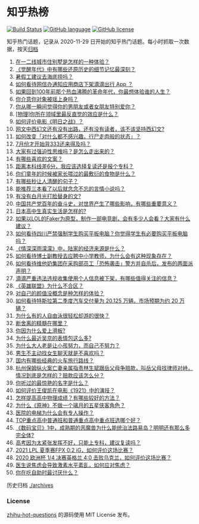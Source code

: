 # 知乎热榜
[![Build Status](https://github.com/ToWeLong/zhihu-hot-questions/workflows/CI/badge.svg)](https://github.com/ToWeLong/zhihu-hot-questions/actions)
[![GitHub language](https://img.shields.io/badge/language-golang-orange.svg)](https://golang.org/)
[![GitHub license](https://img.shields.io/github/license/ToWeLong/zhihu-hot-questions)](https://github.com/ToWeLong/zhihu-hot-questions/blob/main/LICENSE)

知乎热门话题，记录从 2020-11-29 日开始的知乎热门话题。每小时抓取一次数据，按天[归档](./archives)

<!-- BEGIN -->

1. [在一二线城市住别墅是怎样的一种体验？](https://www.zhihu.com/question/350485995)
1. [《觉醒年代》中有哪些还原历史的细节记忆最深刻？](https://www.zhihu.com/question/451486276)
1. [暑假工建议去海底捞吗？](https://www.zhihu.com/question/398756321)
1. [如何看待网信办通知应用商店下架滴滴出行 App ？](https://www.zhihu.com/question/470015739)
1. [如果回到100年前那个热血沸腾的革命年代，你最想体验谁的人生？](https://www.zhihu.com/question/460118166)
1. [你介意你对象被瑶上身吗？](https://www.zhihu.com/question/429956758)
1. [你从哪一瞬间觉得你的男朋友或者女朋友特别爱你？](https://www.zhihu.com/question/310415598)
1. [[物理]你所在领域里最反直觉的效应是什么？](https://www.zhihu.com/question/466498607)
1. [如何评价电影《明日之战》？](https://www.zhihu.com/question/469466765)
1. [网文中西幻文还有没有出路，还有没有读者，该不该坚持西幻文?](https://www.zhihu.com/question/469646044)
1. [如何改变「对什么都不感兴趣，行尸走肉般的状态」？](https://www.zhihu.com/question/31249796)
1. [7月份才开始背333还来得及吗？](https://www.zhihu.com/question/405506994)
1. [大家有过强迫性思维吗？是怎么走出来的？](https://www.zhihu.com/question/400662217)
1. [有哪些喜欢的文案？](https://www.zhihu.com/question/460143596)
1. [距离本科线差6分，我应该选择复读还是报个专科？](https://www.zhihu.com/question/467517153)
1. [你们童年的时候被家长喂过的最敷衍的食物是什么？](https://www.zhihu.com/question/462844792)
1. [有哪些秒让人清醒的句子？](https://www.zhihu.com/question/464766380)
1. [能推荐三本看了以后就念念不忘的言情小说吗？](https://www.zhihu.com/question/420713607)
1. [有没有白月光打脸替身的文?](https://www.zhihu.com/question/459071698)
1. [中国共产党百年的奋斗史，对世界产生了哪些影响，有哪些重要意义？](https://www.zhihu.com/question/469274581)
1. [日本高中生真实生活是怎样的?](https://www.zhihu.com/question/358652855)
1. [如果以LOL的Faker为原型，制作一部电竞剧，会有多少人会看？大家有什么建议？](https://www.zhihu.com/question/467272877)
1. [如何看待四川严禁强制学生购买平板电脑？你觉得学生有必要购买平板电脑吗？](https://www.zhihu.com/question/469907647)
1. [《情深深雨濛濛》中，陆家的经济来源是什么？](https://www.zhihu.com/question/54479741)
1. [如何看待博士副教授去应聘中小学教师，为什么会有这种现象存在？](https://www.zhihu.com/question/469006927)
1. [如何看待维他奶集团在采购部员工「恐怖袭击」警方并自杀后，发布的两面派声明？](https://www.zhihu.com/question/469732478)
1. [滴滴严重违法违规收集使用个人信息被下架，有哪些值得关注的信息？](https://www.zhihu.com/question/470016029)
1. [《英雄联盟》为什么不合区？](https://www.zhihu.com/question/352153885)
1. [对自己的颜值没概念是种怎样的体验？](https://www.zhihu.com/question/309262006)
1. [如何看待特斯拉第二季度汽车交付量为 20.125 万辆，市场预期为约 20 万辆？](https://www.zhihu.com/question/469602719)
1. [为什么有的人自由泳很轻松却游的很快？](https://www.zhihu.com/question/368523197)
1. [断舍离的精髓在哪里？](https://www.zhihu.com/question/25044125)
1. [你因为什么爱上滑板?](https://www.zhihu.com/question/435394228)
1. [为什么最近吴京的表情包这么多?](https://www.zhihu.com/question/459051105)
1. [为什么大人老是让小孩努力，而自己不努力？](https://www.zhihu.com/question/465729487)
1. [男生不主动找女生聊天就是不喜欢吗？](https://www.zhihu.com/question/428269881)
1. [国内有哪些经典的火车旅行路线？](https://www.zhihu.com/question/469093965)
1. [杭州保姆纵火案亡妻亲属指责林生斌跟岳父母争赔款，叫岳父母找律师对峙，情况到底是怎样的？赔款应该怎么分？](https://www.zhihu.com/question/469306984)
1. [你听过的最惊艳的名字是什么？](https://www.zhihu.com/question/265694919)
1. [如何评价王俊凯在电影《1921》中的演技？](https://www.zhihu.com/question/468558447)
1. [怎样提高高中物理成绩？有哪些较好的方法？](https://www.zhihu.com/question/20300295)
1. [为什么《原神》不做一个璃月的五星侠客角色？](https://www.zhihu.com/question/468594400)
1. [医院的电梯为什么会有专人操作？](https://www.zhihu.com/question/275348817)
1. [TOP重点高中普通班和普通重点高中重点班选哪个好？](https://www.zhihu.com/question/461031307)
1. [《数码宝贝》1中，成熟期的恶魔兽为什么能统治法路易岛？明明还有那么多完全体?](https://www.zhihu.com/question/37187108)
1. [高考因为太紧张发挥不好，只能上专科，建议复读吗？](https://www.zhihu.com/question/468480228)
1. [2021 LPL 夏季赛FPX 0:2 iG，如何评价这场比赛？](https://www.zhihu.com/question/469808758)
1. [2020 欧洲杯 1/4 决赛英格兰 4:0 击败乌克兰，如何评价这场比赛？](https://www.zhihu.com/question/469893448)
1. [医生说焦虑会导致激素水平紊乱，如何应对焦虑？](https://www.zhihu.com/question/469907164)
1. [你在吃自助时最讨厌什么？](https://www.zhihu.com/question/63212359)

<!-- END -->

历史归档 [./archives](./archives)


### License
[zhihu-hot-questions](https://github.com/towelong/zhihu-hot-questions) 的源码使用 MIT License 发布。